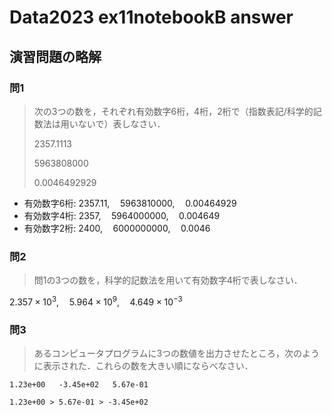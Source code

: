 # Data2023 ex11notebookB answer

## 演習問題の略解

### 問1

> 次の3つの数を，それぞれ有効数字6桁，4桁，2桁で（指数表記/科学的記数法は用いないで）表しなさい．
> 
> 2357.1113
> 
> 5963808000
> 
> 0.0046492929

- 有効数字6桁: $2357.11,\quad 5963810000,\quad 0.00464929$
- 有効数字4桁: $2357,\quad    5964000000,\quad 0.004649$
- 有効数字2桁: $2400,\quad    6000000000,\quad 0.0046$

### 問2

> 問1の3つの数を，科学的記数法を用いて有効数字4桁で表しなさい．

$2.357 \times 10^3,\quad 5.964 \times 10^{9},\quad 4.649\times 10^{-3}$

### 問3

> あるコンピュータプログラムに3つの数値を出力させたところ，次のように表示された．これらの数を大きい順にならべなさい．
> 
```
1.23e+00   -3.45e+02   5.67e-01
```

`1.23e+00 > 5.67e-01 > -3.45e+02`


